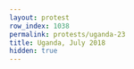 ```yaml
---
layout: protest
row_index: 1038
permalink: protests/uganda-23
title: Uganda, July 2018
hidden: true
---
```

